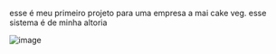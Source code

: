 esse é meu primeiro projeto para uma empresa a mai cake veg.
esse sistema é de minha altoria 

![image](https://github.com/user-attachments/assets/c263f955-5eba-467b-84f7-3eb4929ce42f)
